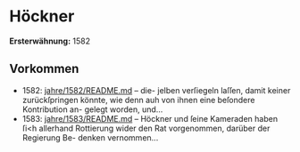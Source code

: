 # Höckner

**Ersterwähnung:** 1582

## Vorkommen
- 1582: [jahre/1582/README.md](../jahre/1582/README.md) – die-
jelben verſiegeln laſſen, damit keiner zurückſpringen könnte,
wie denn auh von ihnen eine beſondere Kontribution an-
gelegt worden, und...
- 1583: [jahre/1583/README.md](../jahre/1583/README.md) – Höckner
und ſeine Kameraden haben ſi<h allerhand Rottierung
wider den Rat vorgenommen, darüber der Regierung Be-
denken vernommen...
